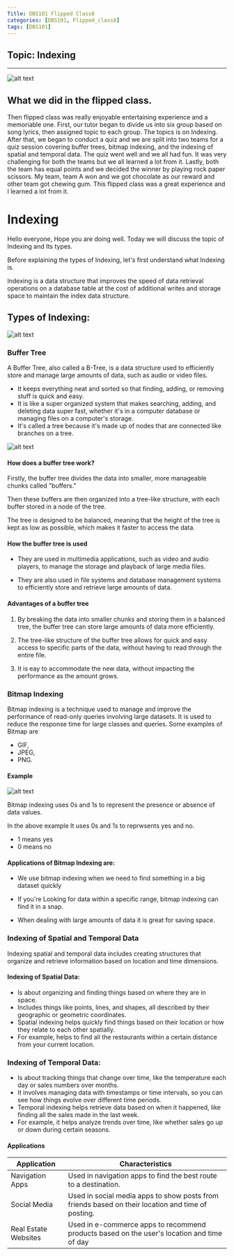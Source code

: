 ```yaml
---
Title: DBS101 Flipped Class8
categories: [DBS101, Flipped_class8]
tags: [DBS101]
---
```

## Topic: Indexing
---
![alt text](../flip8/hello.gif)

## What we did in the flipped class.

Then flipped class was really enjoyable entertaining experience and a memoriable one. First, our tutor began to divide us into six group based on song lyrics, then assigned topic to each group. The topics is on Indexing. After that, we began to conduct a quiz and we are split into two teams for a quiz session covering buffer trees, bitmap indexing, and the indexing of spatial and temporal data. The quiz went well and we all had fun. It was very challenging for both the teams but we all learned a lot from it. Lastly, both the team has equal points and we decided the winner by playing rock paper scissors. My team, team A won and we got chocolate as our reward and other team got chewing gum. This flipped class was a great experience and I learned a lot from it.

# Indexing

Hello everyone, Hope you are doing well. Today we will discuss the topic of Indexing and Its types.

Before explaining the types of Indexing, let's first understand what Indexing is.

Indexing is a data structure that improves the speed of data retrieval operations on a database table at the cost of additional writes and storage space to maintain the index data structure.

## Types of Indexing:

![alt text](../flip8/types.png)

### Buffer Tree

A Buffer Tree, also called a B-Tree, is a data structure used to efficiently store and manage large amounts of data, such as audio or video files.
* It keeps everything neat and sorted so that finding, adding, or removing stuff is  quick and easy. 
* It is like a super organized system that makes searching, adding, and deleting data super fast, whether it's in a computer database or managing files on a computer's storage.
* It's called a tree because it's made up of nodes that are connected like branches on a tree.

![alt text](../flip8/buffer.png)

#### How does a buffer tree work?

Firstly, the buffer tree divides the data into smaller, more manageable chunks called "buffers."

Then these buffers are then organized into a tree-like structure, with each buffer stored in a node of the tree.

The tree is designed to be balanced, meaning that the height of the tree is kept as low as possible, which makes it faster to access the data.

#### How the buffer tree is used

* They are used in multimedia applications, such as video and audio players, to manage the storage and playback of large media files.

* They are also used in file systems and database management systems to efficiently store and retrieve large amounts of data.

#### Advantages of a buffer tree

1. By breaking the data into smaller chunks and storing them in a balanced tree, the buffer tree can store large amounts of data more efficiently.

2. The tree-like structure of the buffer tree allows for quick and easy access to specific parts of the data, without having to read through the entire file.

3. It is eay to accommodate the new data, without impacting the performance as the amount grows.

### Bitmap Indexing

Bitmap indexing is a technique used to manage and improve the performance of read-only queries involving large datasets. It is used to reduce the response time for large classes and queries. Some examples of Bitmap are 
* GIF, 
* JPEG, 
* PNG.

#### Example 

![alt text](../flip8/bit_index.webp)

Bitmap indexing uses 0s and 1s to represent the presence or absence of data values.

In the above example It uses 0s and 1s to reprwsents yes and no.

* 1 means yes
* 0 means no

#### Applications of Bitmap Indexing are:

* We use bitmap indexing when we need to find something in a big dataset quickly

* If you're Looking for data within a specific range, bitmap indexing can find it in a snap.

* When dealing with large amounts of data it is great for saving space.


### Indexing of Spatial and Temporal Data

Indexing spatial and temporal data includes creating structures that organize and retrieve information based on location and time dimensions.

#### Indexing of Spatial Data:

* Is about organizing and finding things based on where they are in space.
* Includes things like points, lines, and shapes, all described by their geographic or geometric coordinates.
* Spatial indexing helps quickly find things based on their location or how they relate to each other spatially.
* For example, helps to find all the restaurants within a certain distance from your current location.

### Indexing of Temporal Data:

* Is about tracking things that change over time, like the temperature each day or sales numbers over months.
* It involves managing data with timestamps or time intervals, so you can see how things evolve over different time periods.
* Temporal indexing helps retrieve data based on when it happened, like finding all the sales made in the last week.
* For example, it helps analyze trends over time, like whether sales go up or down during certain seasons.
    
#### Applications

| Application | Characteristics | 
| ----------- | ----------- | 
| Navigation Apps | Used in navigation apps to find the best route to a destination.  |
| Social Media  | Used in social media apps to show posts from friends based on their location and time of posting. |
| Real Estate Websites | Used in e-commerce apps to recommend products based on the user's location and time of day | 



